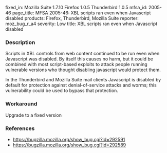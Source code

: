 fixed_in: Mozilla Suite 1.7.10
          Firefox 1.0.5
          Thunderbird 1.0.5
mfsa_id: 2005-46
page_title: MFSA 2005-46: XBL scripts ran even when Javascript disabled
products: Firefox, Thunderbird, Mozilla Suite
reporter: moz_bug_r_a4
severity: Low
title: XBL scripts ran even when Javascript disabled

<h3>Description</h3>

<p>Scripts in XBL controls from web content continued to be run even when
Javascript was disabled. By itself this causes no harm, but it could be
combined with most script-based exploits to attack people running
vulnerable versions who thought disabling javascript would protect them.</p>

<p>In the Thunderbird and Mozilla Suite mail clients Javascript is disabled by
default for protection against denial-of-service attacks and worms; this
vulnerability could be used to bypass that protection.</p>

<h3>Workaround</h3>

<p>Upgrade to a fixed version</p>

<h3>References</h3>

<ul>
<li><a href="https://bugzilla.mozilla.org/show_bug.cgi?id=292591">
https://bugzilla.mozilla.org/show_bug.cgi?id=292591</a></li>

<li><a href="https://bugzilla.mozilla.org/show_bug.cgi?id=292589">
https://bugzilla.mozilla.org/show_bug.cgi?id=292589</a></li>
</ul>



